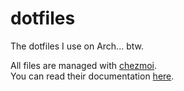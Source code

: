 # dotfiles
The dotfiles I use on Arch... btw.

All files are managed with [chezmoi](https://www.chezmoi.io/).  
You can read their documentation [here](https://www.chezmoi.io/install/).
